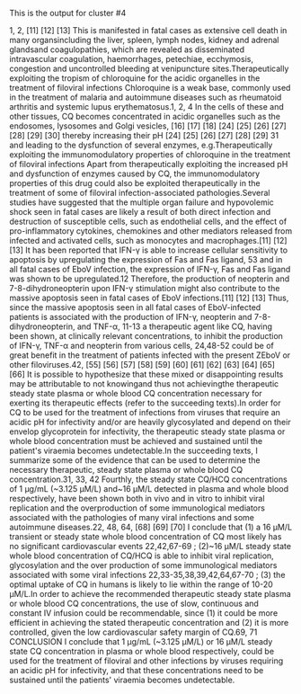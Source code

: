This is the output for cluster #4

1, 2, [11] [12] [13] This is manifested in fatal cases as extensive cell death in many organsincluding the liver, spleen, lymph nodes, kidney and adrenal glandsand coagulopathies, which are revealed as disseminated intravascular coagulation, haemorrhages, petechiae, ecchymosis, congestion and uncontrolled bleeding at venipuncture sites.Therapeutically exploiting the tropism of chloroquine for the acidic organelles in the treatment of filoviral infections Chloroquine is a weak base, commonly used in the treatment of malaria and autoimmune diseases such as rheumatoid arthritis and systemic lupus erythematosus.1, 2, 4 In the cells of these and other tissues, CQ becomes concentrated in acidic organelles such as the endosomes, lysosomes and Golgi vesicles, [16] [17] [18] [24] [25] [26] [27] [28] [29] [30] thereby increasing their pH [24] [25] [26] [27] [28] [29] 31 and leading to the dysfunction of several enzymes, e.g.Therapeutically exploiting the immunomodulatory properties of chloroquine in the treatment of filoviral infections Apart from therapeutically exploiting the increased pH and dysfunction of enzymes caused by CQ, the immunomodulatory properties of this drug could also be exploited therapeutically in the treatment of some of filoviral infection-associated pathologies.Several studies have suggested that the multiple organ failure and hypovolemic shock seen in fatal cases are likely a result of both direct infection and destruction of susceptible cells, such as endothelial cells, and the effect of pro-inflammatory cytokines, chemokines and other mediators released from infected and activated cells, such as monocytes and macrophages.[11] [12] [13] It has been reported that IFN-γ is able to increase cellular sensitivity to apoptosis by upregulating the expression of Fas and Fas ligand, 53 and in all fatal cases of EboV infection, the expression of IFN-γ, Fas and Fas ligand was shown to be upregulated.12 Therefore, the production of neopterin and 7-8-dihydroneopterin upon IFN-γ stimulation might also contribute to the massive apoptosis seen in fatal cases of EboV infections.[11] [12] [13] Thus, since the massive apoptosis seen in all fatal cases of EboV-infected patients is associated with the production of IFN-γ, neopterin and 7-8-dihydroneopterin, and TNF-α, 11-13 a therapeutic agent like CQ, having been shown, at clinically relevant concentrations, to inhibit the production of IFN-γ, TNF-α and neopterin from various cells, 24,48-52 could be of great benefit in the treatment of patients infected with the present ZEboV or other filoviruses.42, [55] [56] [57] [58] [59] [60] [61] [62] [63] [64] [65] [66] It is possible to hypothesize that these mixed or disappointing results may be attributable to not knowingand thus not achievingthe therapeutic steady state plasma or whole blood CQ concentration necessary for exerting its therapeutic effects (refer to the succeeding texts).In order for CQ to be used for the treatment of infections from viruses that require an acidic pH for infectivity and/or are heavily glycosylated and depend on their envelop glycoprotein for infectivity, the therapeutic steady state plasma or whole blood concentration must be achieved and sustained until the patient's viraemia becomes undetectable.In the succeeding texts, I summarize some of the evidence that can be used to determine the necessary therapeutic, steady state plasma or whole blood CQ concentration.31, 33, 42 Fourthly, the steady state CQ/HCQ concentrations of 1 μg/mL (~3.125 μM/L) and~16 μM/L detected in plasma and whole blood respectively, have been shown both in vivo and in vitro to inhibit viral replication and the overproduction of some immunological mediators associated with the pathologies of many viral infections and some autoimmune diseases.22, 48, 64, [68] [69] [70] I conclude that (1) a 16 μM/L transient or steady state whole blood concentration of CQ most likely has no significant cardiovascular events 22,42,67-69 ; (2)~16 μM/L steady state whole blood concentration of CQ/HCQ is able to inhibit viral replication, glycosylation and the over production of some immunological mediators associated with some viral infections 22,33-35,38,39,42,64,67-70 ; (3) the optimal uptake of CQ in humans is likely to lie within the range of 10-20 μM/L.In order to achieve the recommended therapeutic steady state plasma or whole blood CQ concentrations, the use of slow, continuous and constant IV infusion could be recommendable, since (1) it could be more efficient in achieving the stated therapeutic concentration and (2) it is more controlled, given the low cardiovascular safety margin of CQ.69, 71 CONCLUSION I conclude that 1 μg/mL (~3.125 μM/L) or 16 μM/L steady state CQ concentration in plasma or whole blood respectively, could be used for the treatment of filoviral and other infections by viruses requiring an acidic pH for infectivity, and that these concentrations need to be sustained until the patients' viraemia becomes undetectable.
